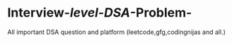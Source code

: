 # Interview-_level-DSA_-Problem-
All important DSA question and platform (leetcode,gfg,codingnijas and all.) 
